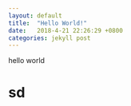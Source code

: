```yaml
---
layout: default
title:  "Hello World!"
date:   2018-4-21 22:26:29 +0800
categories: jekyll post
---
```

hello world
# sd